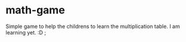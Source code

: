 math-game
=========
Simple game to help the childrens to learn the multiplication table.
I am learning yet. :D
;
